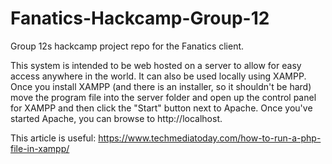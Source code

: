 # Fanatics-Hackcamp-Group-12
Group 12s hackcamp project repo for the Fanatics client.

This system is intended to be web hosted on a server to allow for easy access anywhere in the world. It can also be used locally using XAMPP. Once you install XAMPP (and there is an installer, so it shouldn't be hard) move the program file into the server folder and open up the control panel for XAMPP and then click the "Start" button next to Apache. Once you've started Apache, you can browse to http://localhost.

This article is useful:
https://www.techmediatoday.com/how-to-run-a-php-file-in-xampp/
